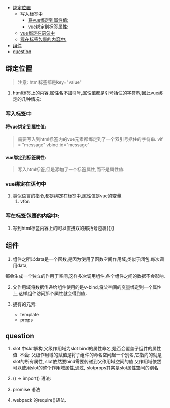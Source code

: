 
<!-- vim-markdown-toc GFM -->

* [绑定位置](#绑定位置)
	* [写入标签中](#写入标签中)
		* [将vue绑定到属性值:](#将vue绑定到属性值)
		* [vue绑定到标签属性:](#vue绑定到标签属性)
	* [vue绑定在语句中](#vue绑定在语句中)
	* [写在标签包裹的内容中:](#写在标签包裹的内容中)
* [组件](#组件)
* [question](#question)

<!-- vim-markdown-toc -->
## 绑定位置
> 注意: html标签都是key="value"

1. html标签上的内容,属性名不加引号,属性值都是引号括住的字符串,因此vue绑定的几种情况:

### 写入标签中
#### 将vue绑定到属性值:
> 需要写入到html标签内的vue元素都绑定到了一个双引号括住的字符串.
 vif = "message"
 vbind:id="message"

#### vue绑定到标签属性:
> 写入html标签,但是添加了一个标签属性,而不是属性值:

### vue绑定在语句中
1. 类似语言的指令,都是绑定在标签中,属性值是vue的变量.
	1. vfor: <div vfor="todo in todos">
       
### 写在标签包裹的内容中:
1. 写到html标签内容上的可以直接双的那括号包裹{{}}

## 组件
1. 组件之所以data是一个函数,是因为使用了函数空间作用域,类似于闭包,每次调用data,
	
都会生成一个独立的作用于空间,这样多次调用组件,各个组件之间的数据不会影响. 

2. 父作用域将数据传递给组件使用的是v-bind,将父空间的变量绑定到一个属性上,这样组件访问那个属性就会得到值.

3. 拥有的元素:
	- template
	- props

## question
1. slot 中slot解构,父级作用域为slot bind的属性命名,是否会覆盖子组件的属性值.
        不会: 父级作用域的赋值是将子组件的命名空间起一个别名,它指向的就是slot的所有属性,
	                slot依然要bind需要传递到父作用域空间的值
	                父作用域依然可以使用slot的整个作用域属性,通过<a slot.default="slotprops">, 
	                slotprops其实是slot属性空间的别名.
	
2. () => import() 语法:
3. promise 语法
4. webpack 的require()语法.
